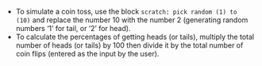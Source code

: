 -   To simulate a coin toss, use the block `scratch: pick random (1) to (10)` and replace the number 10 with the number 2 (generating random numbers ‘1’ for tail, or ‘2’ for head).
-   To calculate the percentages of getting heads (or tails), multiply the total number of heads (or tails) by 100 then divide it by the total number of coin flips (entered as the input by the user).

